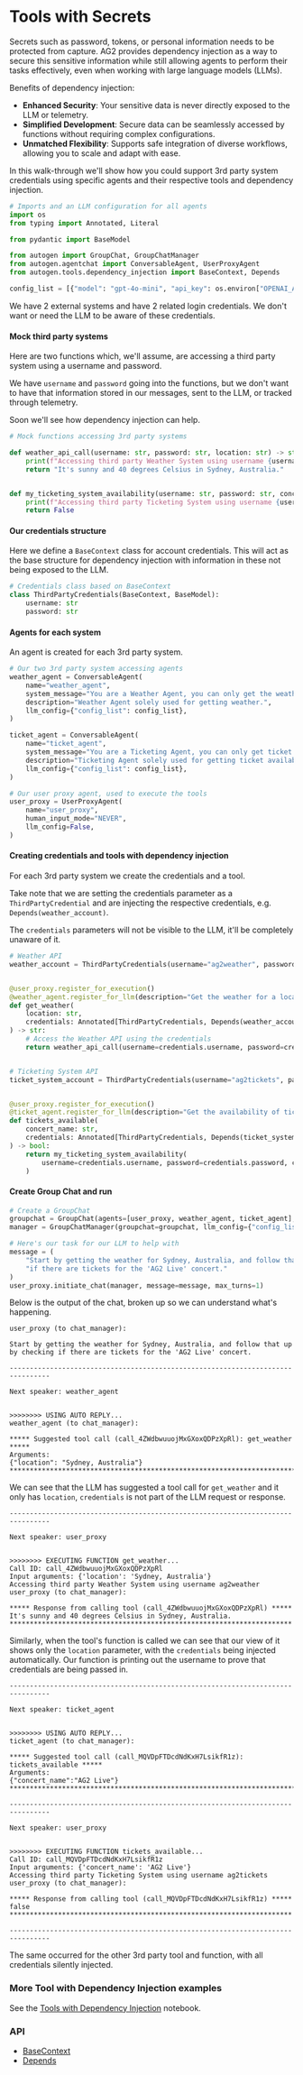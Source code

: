 # Tools with Secrets

Secrets such as password, tokens, or personal information needs to be protected from capture. AG2 provides dependency injection as a way to secure this sensitive information while still allowing agents to perform their tasks effectively, even when working with large language models (LLMs).

Benefits of dependency injection:
- **Enhanced Security**: Your sensitive data is never directly exposed to the LLM or telemetry.
- **Simplified Development**: Secure data can be seamlessly accessed by functions without requiring complex configurations.
- **Unmatched Flexibility**: Supports safe integration of diverse workflows, allowing you to scale and adapt with ease.

In this walk-through we'll show how you could support 3rd party system credentials using specific agents and their respective tools and dependency injection.

```python
# Imports and an LLM configuration for all agents
import os
from typing import Annotated, Literal

from pydantic import BaseModel

from autogen import GroupChat, GroupChatManager
from autogen.agentchat import ConversableAgent, UserProxyAgent
from autogen.tools.dependency_injection import BaseContext, Depends

config_list = [{"model": "gpt-4o-mini", "api_key": os.environ["OPENAI_API_KEY"]}]
```

We have 2 external systems and have 2 related login credentials. We don't want or need the LLM to be aware of these credentials.

#### Mock third party systems
Here are two functions which, we'll assume, are accessing a third party system using a username and password.

We have `username` and `password` going into the functions, but we don't want to have that information stored in our messages, sent to the LLM, or tracked through telemetry.

Soon we'll see how dependency injection can help.
```python
# Mock functions accessing 3rd party systems

def weather_api_call(username: str, password: str, location: str) -> str:
    print(f"Accessing third party Weather System using username {username}")
    return "It's sunny and 40 degrees Celsius in Sydney, Australia."


def my_ticketing_system_availability(username: str, password: str, concert: str) -> bool:
    print(f"Accessing third party Ticketing System using username {username}")
    return False
```

#### Our credentials structure
Here we define a `BaseContext` class for account credentials. This will act as the base structure for dependency injection with information in these not being exposed to the LLM.
```python
# Credentials class based on BaseContext
class ThirdPartyCredentials(BaseContext, BaseModel):
    username: str
    password: str
```

#### Agents for each system
An agent is created for each 3rd party system.

```python
# Our two 3rd party system accessing agents
weather_agent = ConversableAgent(
    name="weather_agent",
    system_message="You are a Weather Agent, you can only get the weather.",
    description="Weather Agent solely used for getting weather.",
    llm_config={"config_list": config_list},
)

ticket_agent = ConversableAgent(
    name="ticket_agent",
    system_message="You are a Ticketing Agent, you can only get ticket availability.",
    description="Ticketing Agent solely used for getting ticket availability.",
    llm_config={"config_list": config_list},
)

# Our user proxy agent, used to execute the tools
user_proxy = UserProxyAgent(
    name="user_proxy",
    human_input_mode="NEVER",
    llm_config=False,
)
```

#### Creating credentials and tools with dependency injection
For each 3rd party system we create the credentials and a tool.

Take note that we are setting the credentials parameter as a `ThirdPartyCredential` and are injecting the respective credentials, e.g. `Depends(weather_account)`.

The `credentials` parameters will not be visible to the LLM, it'll be completely unaware of it.

```python
# Weather API
weather_account = ThirdPartyCredentials(username="ag2weather", password="wbkvEehV1A")


@user_proxy.register_for_execution()
@weather_agent.register_for_llm(description="Get the weather for a location")
def get_weather(
    location: str,
    credentials: Annotated[ThirdPartyCredentials, Depends(weather_account)],
) -> str:
    # Access the Weather API using the credentials
    return weather_api_call(username=credentials.username, password=credentials.password, location=location)


# Ticketing System API
ticket_system_account = ThirdPartyCredentials(username="ag2tickets", password="EZRIVeVWvA")


@user_proxy.register_for_execution()
@ticket_agent.register_for_llm(description="Get the availability of tickets for a concert")
def tickets_available(
    concert_name: str,
    credentials: Annotated[ThirdPartyCredentials, Depends(ticket_system_account)],
) -> bool:
    return my_ticketing_system_availability(
        username=credentials.username, password=credentials.password, concert=concert_name
    )
```

#### Create Group Chat and run
```python
# Create a GroupChat
groupchat = GroupChat(agents=[user_proxy, weather_agent, ticket_agent], messages=[], max_round=5)
manager = GroupChatManager(groupchat=groupchat, llm_config={"config_list": config_list})

# Here's our task for our LLM to help with
message = (
    "Start by getting the weather for Sydney, Australia, and follow that up by checking "
    "if there are tickets for the 'AG2 Live' concert."
)
user_proxy.initiate_chat(manager, message=message, max_turns=1)
```

Below is the output of the chat, broken up so we can understand what's happening.
```console
user_proxy (to chat_manager):

Start by getting the weather for Sydney, Australia, and follow that up by checking if there are tickets for the 'AG2 Live' concert.

--------------------------------------------------------------------------------

Next speaker: weather_agent


>>>>>>>> USING AUTO REPLY...
weather_agent (to chat_manager):

***** Suggested tool call (call_4ZWdbwuuojMxGXoxQDPzXpRl): get_weather *****
Arguments:
{"location": "Sydney, Australia"}
****************************************************************************
```
We can see that the LLM has suggested a tool call for `get_weather` and it only has `location`, `credentials` is not part of the LLM request or response.
```console
--------------------------------------------------------------------------------

Next speaker: user_proxy


>>>>>>>> EXECUTING FUNCTION get_weather...
Call ID: call_4ZWdbwuuojMxGXoxQDPzXpRl
Input arguments: {'location': 'Sydney, Australia'}
Accessing third party Weather System using username ag2weather
user_proxy (to chat_manager):

***** Response from calling tool (call_4ZWdbwuuojMxGXoxQDPzXpRl) *****
It's sunny and 40 degrees Celsius in Sydney, Australia.
**********************************************************************
```
Similarly, when the tool's function is called we can see that our view of it shows only the `location` parameter, with the `credentials` being injected automatically. Our function is printing out the username to prove that credentials are being passed in.
```console
--------------------------------------------------------------------------------

Next speaker: ticket_agent


>>>>>>>> USING AUTO REPLY...
ticket_agent (to chat_manager):

***** Suggested tool call (call_MQVDpFTDcdNdKxH7LsikfR1z): tickets_available *****
Arguments:
{"concert_name":"AG2 Live"}
**********************************************************************************

--------------------------------------------------------------------------------

Next speaker: user_proxy


>>>>>>>> EXECUTING FUNCTION tickets_available...
Call ID: call_MQVDpFTDcdNdKxH7LsikfR1z
Input arguments: {'concert_name': 'AG2 Live'}
Accessing third party Ticketing System using username ag2tickets
user_proxy (to chat_manager):

***** Response from calling tool (call_MQVDpFTDcdNdKxH7LsikfR1z) *****
false
**********************************************************************

--------------------------------------------------------------------------------
```
The same occurred for the other 3rd party tool and function, with all credentials silently injected.

### More Tool with Dependency Injection examples
See the [Tools with Dependency Injection](https://docs.ag2.ai/notebooks/tools_dependency_injection) notebook.

### API
- [BaseContext](TODO)
- [Depends](TODO)
